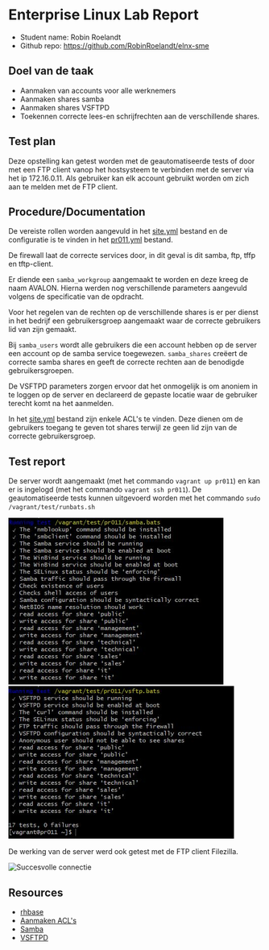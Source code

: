 # Enterprise Linux Lab Report

- Student name: Robin Roelandt
- Github repo: <https://github.com/RobinRoelandt/elnx-sme>

## Doel van de taak

- Aanmaken van accounts voor alle werknemers
- Aanmaken shares samba
- Aanmaken shares VSFTPD
- Toekennen correcte lees-en schrijfrechten aan de verschillende shares.

## Test plan

Deze opstelling kan getest worden met de geautomatiseerde tests of door met een FTP client vanop het hostsysteem te verbinden met de server via het ip 172.16.0.11. Als gebruiker kan elk account gebruikt worden om zich aan te melden met de FTP client.

## Procedure/Documentation

De vereiste rollen worden aangevuld in het [site.yml](https://github.com/RobinRoelandt/elnx-sme/blob/master/ansible/site.yml) bestand en de configuratie is te vinden in het [pr011.yml](https://github.com/RobinRoelandt/elnx-sme/blob/master/ansible/host_vars/pr011.yml) bestand.

De firewall laat de correcte services door, in dit geval is dit samba, ftp, tffp en tftp-client.

Er diende een ``samba_workgroup`` aangemaakt te worden en deze kreeg de naam AVALON. Hierna werden nog verschillende parameters aangevuld volgens de specificatie van de opdracht.

Voor het regelen van de rechten op de verschillende shares is er per dienst in het bedrijf een gebruikersgroep aangemaakt waar de correcte gebruikers lid van zijn gemaakt.

Bij ``samba_users`` wordt alle gebruikers die een account hebben op de server een account op de samba service toegewezen.
``samba_shares`` creëert de correcte samba shares en geeft de correcte rechten aan de benodigde gebruikersgroepen.

De VSFTPD parameters zorgen ervoor dat het onmogelijk is om anoniem in te loggen op de server en declareerd de gepaste locatie waar de gebruiker terecht komt na het aanmelden.

In het [site.yml](https://github.com/RobinRoelandt/elnx-sme/blob/master/ansible/site.yml) bestand zijn enkele ACL's te vinden. Deze dienen om de gebruikers toegang te geven tot shares terwijl ze geen lid zijn van de correcte gebruikersgroep.

## Test report

De server wordt aangemaakt (met het commando ``vagrant up pr011``) en kan er is ingelogd (met het commando ``vagrant ssh pr011``). De geautomatiseerde tests kunnen uitgevoerd worden met het commando ``sudo /vagrant/test/runbats.sh``

![Succesvolle tests samba](Screenshots/Samba.JPG)
![Succesvolle tests vsftpd](Screenshots/VSFTPD.JPG)

De werking van de server werd ook getest met de FTP client Filezilla.

![Succesvolle connectie](Screenshots/Filezilla)

## Resources

- [rhbase](https://github.com/bertvv/ansible-role-rh-base)
- [Aanmaken ACL's](http://docs.ansible.com/ansible/latest/acl_module.html)
- [Samba](https://github.com/bertvv/ansible-role-samba)
- [VSFTPD](https://github.com/bertvv/ansible-role-vsftpd?files=1)

